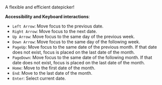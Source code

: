 A flexible and efficient datepicker!

**Accessibility and Keyboard interactions**:

  * `Left Arrow`: Move focus to the previous date.
  * `Right Arrow`: Move focus to the next date.
  * `Up Arrow`: Move focus to the same day of the previous week.
  * `Down Arrow`: Move focus to the same day of the following week.
  * `PageUp`: Move focus to the same date of the previous month. If that date does not exist, focus is placed on the last date of the month.
  * `PageDown`: Move focus to the same date of the following month. If that date does not exist, focus is placed on the last date of the month.
  * `Home`: Move to the first date of the month.
  * `End`: Move to the last date of the month.
  * `Enter`: Select current date.
